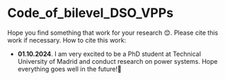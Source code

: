 # Code_of_bilevel_DSO_VPPs
Hope you find something that work for your research 😊.
Please cite this work if necessary. How to cite this work:
- **01.10.2024**. I am very excited to be a PhD student at Technical University of Madrid and conduct research on power systems. Hope everything goes well in the future!🎉
